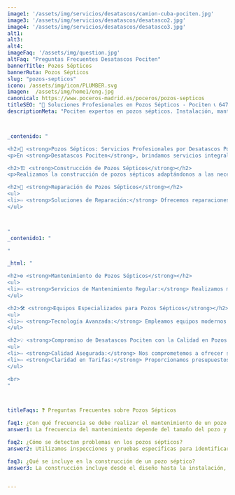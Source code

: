 ```yaml
---
image1: '/assets/img/servicios/desatascos/camion-cuba-pociten.jpg'
image3: '/assets/img/servicios/desatascos/desatasco2.jpg'
image4: '/assets/img/servicios/desatascos/desatasco3.jpg'
alt1: 
alt3:
alt4:
imageFaq: '/assets/img/question.jpg'
altFaq: "Preguntas Frecuentes Desatascos Pociten"
bannerTitle: Pozos Sépticos
bannerRuta: Pozos Sépticos
slug: "pozos-septicos"
icono: /assets/img/icon/PLUMBER.svg
imagen:  /assets/img/home1/eng.jpg
canonical: https://www.poceros-madrid.es/poceros/pozos-septicos
titleSEO: "🌱 Soluciones Profesionales en Pozos Sépticos - Pociten 📞 647 37 67 82"
descriptionMeta: "Pociten expertos en pozos sépticos. Instalación, mantenimiento y limpieza ecológica 🌍. Servicio confiable y rápido. ¡Consulta al 647 37 67 82 ahora! 🚀"



_contenido: "

<h2>🌊 <strong>Pozos Sépticos: Servicios Profesionales por Desatascos Pociten</strong></h2>
<p>En <strong>Desatascos Pociten</strong>, brindamos servicios integrales para pozos sépticos, incluyendo construcción, reparación y mantenimiento, asegurando su eficiencia y durabilidad.</p>

<h2>🏗️ <strong>Construcción de Pozos Sépticos</strong></h2>
<p>Realizamos la construcción de pozos sépticos adaptándonos a las necesidades específicas de cada cliente, utilizando materiales de alta calidad y cumpliendo con todas las normativas ambientales y de seguridad.</p>

<h2>🔧 <strong>Reparación de Pozos Sépticos</strong></h2>
<ul>
<li>⇨ <strong>Soluciones de Reparación:</strong> Ofrecemos reparaciones eficientes para todo tipo de problemas en pozos sépticos, desde fisuras hasta fallos en el sistema.</li><br>
</ul>



"
_contenido1: "

"

_html: "

<h2>⚙️ <strong>Mantenimiento de Pozos Sépticos</strong></h2>
<ul>
<li>⇨ <strong>Servicios de Mantenimiento Regular:</strong> Realizamos mantenimiento periódico para garantizar el funcionamiento óptimo de los pozos sépticos y prevenir problemas futuros.</li><br>
</ul>

<h2>🛠️ <strong>Equipos Especializados para Pozos Sépticos</strong></h2>
<ul>
<li>⇨ <strong>Tecnología Avanzada:</strong> Empleamos equipos modernos para la inspección, limpieza y reparación de pozos sépticos.</li><br>
</ul>

<h2>💡 <strong>Compromiso de Desatascos Pociten con la Calidad en Pozos Sépticos</strong></h2>
<ul>
<li>⇨ <strong>Calidad Asegurada:</strong> Nos comprometemos a ofrecer servicios de la más alta calidad en cada proyecto de pozo séptico.</li><br>
<li>⇨ <strong>Claridad en Tarifas:</strong> Proporcionamos presupuestos transparentes y detallados para todos los servicios relacionados con pozos sépticos.</li><br>
</ul>

<br>
"



titleFaqs: ❓ Preguntas Frecuentes sobre Pozos Sépticos

faq1: ¿Con qué frecuencia se debe realizar el mantenimiento de un pozo séptico? 
answer1: La frecuencia del mantenimiento depende del tamaño del pozo y el uso que se le dé. Ofrecemos asesoramiento personalizado para cada situación.

faq2: ¿Cómo se detectan problemas en los pozos sépticos?
answer2: Utilizamos inspecciones y pruebas específicas para identificar problemas como filtraciones o atascos. 

faq3: ¿Qué se incluye en la construcción de un pozo séptico?
answer3: La construcción incluye desde el diseño hasta la instalación, asegurando que el pozo cumpla con todas las normativas y necesidades del cliente


---
```

